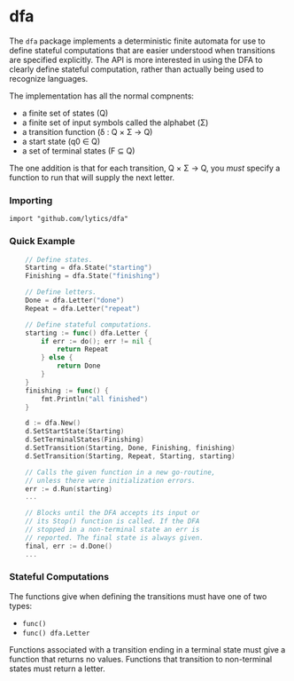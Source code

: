 dfa
===

The `dfa` package implements a deterministic finite automata for use to define stateful
computations that are easier understood when transitions are specified explicitly. The
API is more interested in using the DFA to clearly define stateful computation, rather
than actually being used to recognize languages.

The implementation has all the normal compnents:

 * a finite set of states (Q)
 * a finite set of input symbols called the alphabet (Σ)
 * a transition function (δ : Q × Σ → Q)
 * a start state (q0 ∈ Q)
 * a set of terminal states (F ⊆ Q)

The one addition is that for each transition, Q × Σ → Q, you _must_ specify a function
to run that will supply the next letter.

### Importing

    import "github.com/lytics/dfa"

### Quick Example

```go
    // Define states.
    Starting = dfa.State("starting")
    Finishing = dfa.State("finishing")

    // Define letters.
    Done = dfa.Letter("done")
    Repeat = dfa.Letter("repeat")

    // Define stateful computations.
    starting := func() dfa.Letter {
        if err := do(); err != nil {
            return Repeat
        } else {
            return Done
        }
    }
    finishing := func() {
        fmt.Println("all finished")
    }

    d := dfa.New()
    d.SetStartState(Starting)
    d.SetTerminalStates(Finishing)
    d.SetTransition(Starting, Done, Finishing, finishing)
    d.SetTransition(Starting, Repeat, Starting, starting)

    // Calls the given function in a new go-routine,
    // unless there were initialization errors.
    err := d.Run(starting)
    ...

    // Blocks until the DFA accepts its input or
    // its Stop() function is called. If the DFA
    // stopped in a non-terminal state an err is
    // reported. The final state is always given.
    final, err := d.Done()
    ...
```

### Stateful Computations

The functions give when defining the transitions must have one of
two types:

 * `func()`
 * `func() dfa.Letter`

Functions associated with a transition ending in a terminal state must
give a function that returns no values. Functions that transition to
non-terminal states must return a letter.
